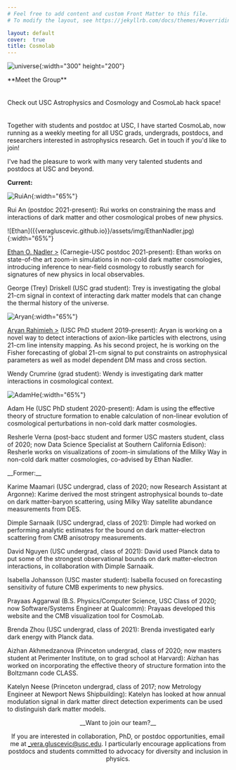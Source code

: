```yaml
---
# Feel free to add content and custom Front Matter to this file.
# To modify the layout, see https://jekyllrb.com/docs/themes/#overriding-theme-defaults

layout: default
cover:  true
title: Cosmolab
---
```

![universe]({{veragluscevic.github.io}}/dm.png){:width="300" height="200"}

<p style="margin-bottom: 35px">
**Meet the Group**
<p style="margin-bottom: 35px">
Check out USC Astrophysics and Cosmology and CosmoLab hack space!
<p>
Together with students and postdoc at USC, I have started CosmoLab, now running as a weekly meeting for all USC grads, undergrads, postdocs, and researchers interested in astrophysics research. Get in touch if you'd like to join!

<p>
I've had the pleasure to work with many very talented students and postdocs at USC and beyond.
<p>

__Current:__

<p>

![RuiAn]({{veragluscevic.github.io}}/assets/img/RuiAn.jpg){:width="65%"}
<p>
Rui An (postdoc 2021-present): Rui works on constraining the mass and interactions of dark matter and other cosmological probes of new physics.

<p>
![Ethan]({{veragluscevic.github.io}}/assets/img/EthanNadler.jpg){:width="65%"} 

<p>
<a href="https://eonadler.github.io/"> Ethan O. Nadler ></a> (Carnegie-USC postdoc 2021-present): Ethan works on state-of-the art zoom-in simulations in non-cold dark matter cosmologies, introducing inference to near-field cosmology to robustly search for signatures of new physics in local observables.
<p>

George (Trey) Driskell (USC grad student): Trey is investigating the global 21-cm signal in context of interacting dark matter models that can change the thermal history of the universe.

<p>

![Aryan]({{veragluscevic.github.io}}/assets/img/AryanRahimieh.jpg){:width="65%"}

<p>
<a href="https://www.linkedin.com/in/aryan-rahimieh/"> Aryan Rahimieh ></a> (USC PhD student 2019-present): Aryan is working on a novel way to detect interactions of axion-like particles with electrons, using 21-cm line intensity mapping. As his second project, he is working on the Fisher forecasting of global 21-cm signal to put constraints on astrophysical parameters as well as model dependent DM mass and cross section. 
<p>
Wendy Crumrine (grad student): Wendy is investigating dark matter interactions in cosmological context.
<p>

![AdamHe]({{veragluscevic.github.io}}/assets/img/AdameHe.jpg){:width="65%"}
<p>

Adam He (USC PhD student 2020-present): Adam is using the effective theory of structure formation to enable calculation of non-linear evolution of cosmological perturbations in non-cold dark matter cosmologies.
<p>
Resherle Verna (post-bacc student and former USC masters student, class of 2020; now Data Science Specialist at Southern California Edison): Resherle works on visualizations of zoom-in simulations of the Milky Way in non-cold dark matter cosmologies, co-advised by Ethan Nadler.
 <p>
__Former:__
<p>
Karime Maamari (USC undergrad, class of 2020; now Research Assistant at Argonne): Karime derived the most stringent astrophysical bounds to-date on dark matter-baryon scattering, using Milky Way satellite abundance measurements from DES.
<p>
Dimple Sarnaaik (USC undergrad, class of 2021): Dimple had worked on performing analytic estimates for the bound on dark matter-electron scattering from CMB anisotropy measurements.
<p>
David Nguyen (USC undergrad, class of 2021):  David used Planck data to put some of the strongest observational bounds on dark matter-electron interactions, in collaboration with Dimple Sarnaaik.
<p>
Isabella Johansson (USC master student): Isabella focused on forecasting sensitivity of future CMB experiments to new physics.
<p>
Prayaas Aggarwal (B.S. Physics/Computer Science, USC Class of 2020; now Software/Systems Engineer at Qualcomm): Prayaas  developed this website and the CMB visualization tool for CosmoLab.
<p>
Brenda Zhou (USC undergrad, class of 2021): Brenda investigated early dark energy with Planck data.
<p>
Aizhan Akhmedzanova (Princeton undergrad, class of 2020; now masters student at Perimenter Institute, on to grad school at Harvard): Aizhan has worked on incorporating the effective theory of structure formation into the Boltzmann code CLASS.
<p>
Katelyn Neese (Princeton undergrad, class of 2017; now Metrology Engineer at Newport News Shipbuilding): Katelyn has looked at how annual modulation signal in dark matter direct detection experiments can be used to distinguish dark matter models.
</p>

<p>

<div align="center">
__Want to join our team?__
<div>

<p>

If you are interested in collaboration, PhD, or postdoc opportunities, email me at _vera.gluscevic@usc.edu. I particularly encourage applications from postdocs and students committed to advocacy for diversity and inclusion in physics.
</p>



